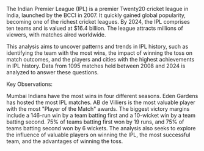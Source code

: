 
The Indian Premier League (IPL) is a premier Twenty20 cricket league in India, launched by the BCCI in 2007. It quickly gained global popularity, becoming one of the richest cricket leagues. By 2024, the IPL comprises ten teams and is valued at $16.4 billion. The league attracts millions of viewers, with matches aired worldwide.

This analysis aims to uncover patterns and trends in IPL history, such as identifying the team with the most wins, the impact of winning the toss on match outcomes, and the players and cities with the highest achievements in IPL history. Data from 1095 matches held between 2008 and 2024 is analyzed to answer these questions.

Key Observations:

Mumbai Indians have the most wins in four different seasons.
Eden Gardens has hosted the most IPL matches.
AB de Villiers is the most valuable player with the most "Player of the Match" awards.
The biggest victory margins include a 146-run win by a team batting first and a 10-wicket win by a team batting second.
75% of teams batting first won by 19 runs, and 75% of teams batting second won by 6 wickets.
The analysis also seeks to explore the influence of valuable players on winning the IPL, the most successful team, and the advantages of winning the toss.
